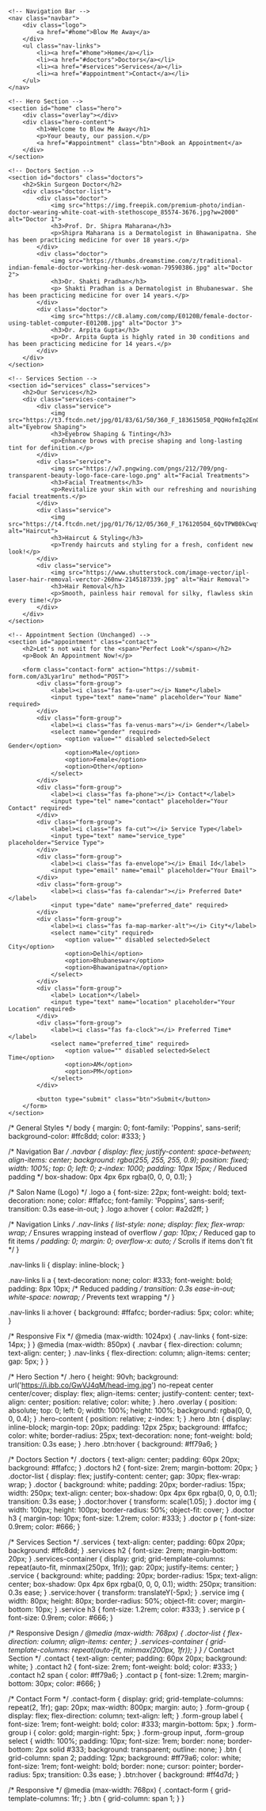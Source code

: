 <!DOCTYPE html>
<html lang="en">
<head>
    <meta charset="UTF-8">
    <meta name="viewport" content="width=device-width, initial-scale=1.0">
    <title>Blow Me Away</title>
    <link rel="stylesheet" href="style.css">
    <script src="https://kit.fontawesome.com/a076d05399.js" crossorigin="anonymous"></script>
    <style>
        /* Smooth Scrolling */
        html {
            scroll-behavior: smooth;
        }
    </style>
</head>
<body>

    <!-- Navigation Bar -->
    <nav class="navbar">
        <div class="logo">
            <a href="#home">Blow Me Away</a>
        </div>
        <ul class="nav-links">
            <li><a href="#home">Home</a></li>
            <li><a href="#doctors">Doctors</a></li>
            <li><a href="#services">Services</a></li>
            <li><a href="#appointment">Contact</a></li>
        </ul>
    </nav>

    <!-- Hero Section -->
    <section id="home" class="hero">
        <div class="overlay"></div>
        <div class="hero-content">
            <h1>Welcome to Blow Me Away</h1>
            <p>Your beauty, our passion.</p>
            <a href="#appointment" class="btn">Book an Appointment</a>
        </div>
    </section>

    <!-- Doctors Section -->
    <section id="doctors" class="doctors">
        <h2>Skin Surgeon Doctor</h2>
        <div class="doctor-list">
            <div class="doctor">
                <img src="https://img.freepik.com/premium-photo/indian-doctor-wearing-white-coat-with-stethoscope_85574-3676.jpg?w=2000" alt="Doctor 1">
                <h3>Prof. Dr. Shipra Maharana</h3>
                <p>Shipra Maharana is a Dermatologist in Bhawanipatna. She has been practicing medicine for over 18 years.</p>
            </div>  
            <div class="doctor">
                <img src="https://thumbs.dreamstime.com/z/traditional-indian-female-doctor-working-her-desk-woman-79590386.jpg" alt="Doctor 2">
                <h3>Dr. Shakti Pradhan</h3>
                <p> Shakti Pradhan is a Dermatologist in Bhubaneswar. She has been practicing medicine for over 14 years.</p>
            </div>
            <div class="doctor">
                <img src="https://c8.alamy.com/comp/E0120B/female-doctor-using-tablet-computer-E0120B.jpg" alt="Doctor 3">
                <h3>Dr. Arpita Gupta</h3>
                <p>Dr. Arpita Gupta is highly rated in 30 conditions and has been practicing medicine for 14 years.</p>
            </div>
        </div>
    </section>

    <!-- Services Section -->
    <section id="services" class="services">
        <h2>Our Services</h2>
        <div class="services-container">
            <div class="service">
                <img src="https://t3.ftcdn.net/jpg/01/83/61/50/360_F_183615058_PQQHofmIq2EnOM277vxfUJ6aZTRIe1Pu.jpg" alt="Eyebrow Shaping">
                <h3>Eyebrow Shaping & Tinting</h3>
                <p>Enhance brows with precise shaping and long-lasting tint for definition.</p>
            </div>
            <div class="service">
                <img src="https://w7.pngwing.com/pngs/212/709/png-transparent-beauty-logo-face-care-logo.png" alt="Facial Treatments">
                <h3>Facial Treatments</h3>
                <p>Revitalize your skin with our refreshing and nourishing facial treatments.</p>
            </div>
            <div class="service">
                <img src="https://t4.ftcdn.net/jpg/01/76/12/05/360_F_176120504_6QvTPWB0kCwqfXhWnoDXdCDElPRZ2BSz.jpg" alt="Haircut">
                <h3>Haircut & Styling</h3>
                <p>Trendy haircuts and styling for a fresh, confident new look!</p>
            </div>
            <div class="service">
                <img src="https://www.shutterstock.com/image-vector/ipl-laser-hair-removal-verctor-260nw-2145187339.jpg" alt="Hair Removal">
                <h3>Hair Removal</h3>
                <p>Smooth, painless hair removal for silky, flawless skin every time!</p>
            </div>
        </div>
    </section>

    <!-- Appointment Section (Unchanged) -->
    <section id="appointment" class="contact">
        <h2>Let's not wait for the <span>"Perfect Look"</span></h2>
        <p>Book An Appointment Now!</p>
        
        <form class="contact-form" action="https://submit-form.com/a3Lyar1ru" method="POST">
            <div class="form-group">
                <label><i class="fas fa-user"></i> Name*</label>
                <input type="text" name="name" placeholder="Your Name" required>
            </div>
            <div class="form-group">
                <label><i class="fas fa-venus-mars"></i> Gender*</label>
                <select name="gender" required>
                    <option value="" disabled selected>Select Gender</option>
                    <option>Male</option>
                    <option>Female</option>
                    <option>Other</option>
                </select>
            </div>
            <div class="form-group">
                <label><i class="fas fa-phone"></i> Contact*</label>
                <input type="tel" name="contact" placeholder="Your Contact" required>
            </div>
            <div class="form-group">
                <label><i class="fas fa-cut"></i> Service Type</label>
                <input type="text" name="service_type" placeholder="Service Type">
            </div>
            <div class="form-group">
                <label><i class="fas fa-envelope"></i> Email Id</label>
                <input type="email" name="email" placeholder="Your Email">
            </div>
            <div class="form-group">
                <label><i class="fas fa-calendar"></i> Preferred Date*</label>
                <input type="date" name="preferred_date" required>
            </div>
            <div class="form-group">
                <label><i class="fas fa-map-marker-alt"></i> City*</label>
                <select name="city" required>
                    <option value="" disabled selected>Select City</option>
                    <option>Delhi</option>
                    <option>Bhubaneswar</option>
                    <option>Bhawanipatna</option>
                </select>
            </div>
            <div class="form-group">
                <label> Location*</label>
                <input type="text" name="location" placeholder="Your Location" required>
            </div>
            <div class="form-group">
                <label><i class="fas fa-clock"></i> Preferred Time*</label>
                <select name="preferred_time" required>
                    <option value="" disabled selected>Select Time</option>
                    <option>AM</option>
                    <option>PM</option>
                </select>
            </div>
            
            <button type="submit" class="btn">Submit</button>
        </form>
    </section>

</body>
</html>


/* General Styles */
body {
    margin: 0;
    font-family: 'Poppins', sans-serif;
    background-color: #ffc8dd;
    color: #333;
}

/* Navigation Bar */
.navbar {
    display: flex;
    justify-content: space-between;
    align-items: center;
    background: rgba(255, 255, 255, 0.9);
    position: fixed;
    width: 100%;
    top: 0;
    left: 0;
    z-index: 1000;
    padding: 10px 15px; /* Reduced padding */
    box-shadow: 0px 4px 6px rgba(0, 0, 0, 0.1);
}

/* Salon Name (Logo) */
.logo a {
    font-size: 22px;
    font-weight: bold;
    text-decoration: none;
    color: #ffafcc;
    font-family: 'Poppins', sans-serif;
    transition: 0.3s ease-in-out;
}
.logo a:hover {
    color: #a2d2ff;
}

/* Navigation Links */
.nav-links {
    list-style: none;
    display: flex;
    flex-wrap: wrap; /* Ensures wrapping instead of overflow */
    gap: 10px; /* Reduced gap to fit items */
    padding: 0;
    margin: 0;
    overflow-x: auto; /* Scrolls if items don't fit */
}

.nav-links li {
    display: inline-block;
}

.nav-links li a {
    text-decoration: none;
    color: #333;
    font-weight: bold;
    padding: 8px 10px; /* Reduced padding */
    transition: 0.3s ease-in-out;
    white-space: nowrap; /* Prevents text wrapping */
}

.nav-links li a:hover {
    background: #ffafcc;
    border-radius: 5px;
    color: white;
}

/* Responsive Fix */
@media (max-width: 1024px) {
    .nav-links {
        font-size: 14px;
    }
}
@media (max-width: 850px) {
    .navbar {
        flex-direction: column;
        text-align: center;
    }
    .nav-links {
        flex-direction: column;
        align-items: center;
        gap: 5px;
    }
}

/* Hero Section */
.hero {
    height: 90vh;
    background: url('https://i.ibb.co/GwVJ4qM/head-img.jpg') no-repeat center center/cover;
    display: flex;
    align-items: center;
    justify-content: center;
    text-align: center;
    position: relative;
    color: white;
}
.hero .overlay {
    position: absolute;
    top: 0;
    left: 0;
    width: 100%;
    height: 100%;
    background: rgba(0, 0, 0, 0.4);
}
.hero-content {
    position: relative;
    z-index: 1;
}
.hero .btn {
    display: inline-block;
    margin-top: 20px;
    padding: 12px 25px;
    background: #ffafcc;
    color: white;
    border-radius: 25px;
    text-decoration: none;
    font-weight: bold;
    transition: 0.3s ease;
}
.hero .btn:hover {
    background: #ff79a6;
}

/* Doctors Section */
.doctors {
    text-align: center;
    padding: 60px 20px;
    background: #ffafcc;
}
.doctors h2 {
    font-size: 2rem;
    margin-bottom: 20px;
}
.doctor-list {
    display: flex;
    justify-content: center;
    gap: 30px;
    flex-wrap: wrap;
}
.doctor {
    background: white;
    padding: 20px;
    border-radius: 15px;
    width: 250px;
    text-align: center;
    box-shadow: 0px 4px 6px rgba(0, 0, 0, 0.1);
    transition: 0.3s ease;
}
.doctor:hover {
    transform: scale(1.05);
}
.doctor img {
    width: 100px;
    height: 100px;
    border-radius: 50%;
    object-fit: cover;
}
.doctor h3 {
    margin-top: 10px;
    font-size: 1.2rem;
    color: #333;
}
.doctor p {
    font-size: 0.9rem;
    color: #666;
}

/* Services Section */
.services {
    text-align: center;
    padding: 60px 20px;
    background: #ffc8dd;
}
.services h2 {
    font-size: 2rem;
    margin-bottom: 20px;
}
.services-container {
    display: grid;
    grid-template-columns: repeat(auto-fit, minmax(250px, 1fr));
    gap: 20px;
    justify-items: center;
}
.service {
    background: white;
    padding: 20px;
    border-radius: 15px;
    text-align: center;
    box-shadow: 0px 4px 6px rgba(0, 0, 0, 0.1);
    width: 250px;
    transition: 0.3s ease;
}
.service:hover {
    transform: translateY(-5px);
}
.service img {
    width: 80px;
    height: 80px;
    border-radius: 50%;
    object-fit: cover;
    margin-bottom: 10px;
}
.service h3 {
    font-size: 1.2rem;
    color: #333;
}
.service p {
    font-size: 0.9rem;
    color: #666;
}

/* Responsive Design */
@media (max-width: 768px) {
    .doctor-list {
        flex-direction: column;
        align-items: center;
    }
    .services-container {
        grid-template-columns: repeat(auto-fit, minmax(200px, 1fr));
    }
}
/* Contact Section */
.contact {
    text-align: center;
    padding: 60px 20px;
    background: white;
}
.contact h2 {
    font-size: 2rem;
    font-weight: bold;
    color: #333;
}
.contact h2 span {
    color: #ff79a6;
}
.contact p {
    font-size: 1.2rem;
    margin-bottom: 30px;
    color: #666;
}

/* Contact Form */
.contact-form {
    display: grid;
    grid-template-columns: repeat(2, 1fr);
    gap: 20px;
    max-width: 800px;
    margin: auto;
}
.form-group {
    display: flex;
    flex-direction: column;
    text-align: left;
}
.form-group label {
    font-size: 1rem;
    font-weight: bold;
    color: #333;
    margin-bottom: 5px;
}
.form-group i {
    color: gold;
    margin-right: 5px;
}
.form-group input,
.form-group select {
    width: 100%;
    padding: 10px;
    font-size: 1rem;
    border: none;
    border-bottom: 2px solid #333;
    background: transparent;
    outline: none;
}
.btn {
    grid-column: span 2;
    padding: 12px;
    background: #ff79a6;
    color: white;
    font-size: 1rem;
    font-weight: bold;
    border: none;
    cursor: pointer;
    border-radius: 5px;
    transition: 0.3s ease;
}
.btn:hover {
    background: #ff4d7d;
}

/* Responsive */
@media (max-width: 768px) {
    .contact-form {
        grid-template-columns: 1fr;
    }
    .btn {
        grid-column: span 1;
    }
}
